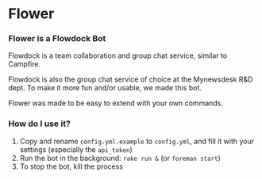 # Flower

### Flower is a Flowdock Bot

Flowdock is a team collaboration and group chat service, similar to Campfire.

Flowdock is also the group chat service of choice at the Mynewsdesk R&D dept. To make it more fun and/or usable, we made this bot.

Flower was made to be easy to extend with your own commands.

### How do I use it?

1. Copy and rename `config.yml.example` to `config.yml`, and fill it with your settings (especially the `api_token`)
2. Run the bot in the background: `rake run &` (or `foreman start`)
3. To stop the bot, kill the process
